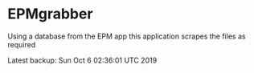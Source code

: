# EPMgrabber
Using a database from the EPM app this application scrapes the files as required


Latest backup: Sun Oct 6 02:36:01 UTC 2019
